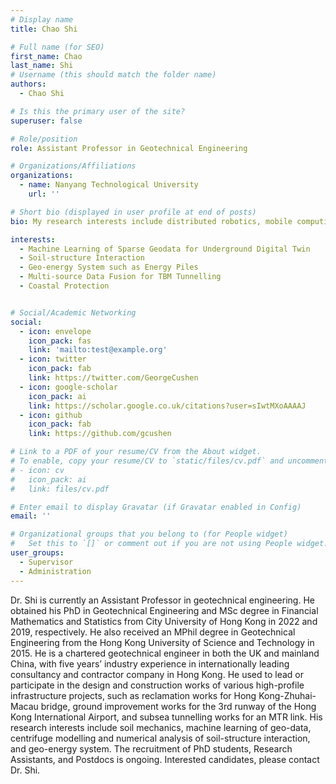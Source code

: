 ```yaml
---
# Display name
title: Chao Shi

# Full name (for SEO)
first_name: Chao
last_name: Shi
# Username (this should match the folder name)
authors:
  - Chao Shi

# Is this the primary user of the site?
superuser: false

# Role/position
role: Assistant Professor in Geotechnical Engineering

# Organizations/Affiliations
organizations:
  - name: Nanyang Technological University
    url: ''

# Short bio (displayed in user profile at end of posts)
bio: My research interests include distributed robotics, mobile computing, and programmable matter.

interests:
  - Machine Learning of Sparse Geodata for Underground Digital Twin
  - Soil-structure Interaction
  - Geo-energy System such as Energy Piles
  - Multi-source Data Fusion for TBM Tunnelling
  - Coastal Protection


# Social/Academic Networking
social:
  - icon: envelope
    icon_pack: fas
    link: 'mailto:test@example.org'
  - icon: twitter
    icon_pack: fab
    link: https://twitter.com/GeorgeCushen
  - icon: google-scholar
    icon_pack: ai
    link: https://scholar.google.co.uk/citations?user=sIwtMXoAAAAJ
  - icon: github
    icon_pack: fab
    link: https://github.com/gcushen

# Link to a PDF of your resume/CV from the About widget.
# To enable, copy your resume/CV to `static/files/cv.pdf` and uncomment the lines below.
# - icon: cv
#   icon_pack: ai
#   link: files/cv.pdf

# Enter email to display Gravatar (if Gravatar enabled in Config)
email: ''

# Organizational groups that you belong to (for People widget)
#   Set this to `[]` or comment out if you are not using People widget.
user_groups:
  - Supervisor
  - Administration
---
```

Dr. Shi is currently an Assistant Professor in geotechnical engineering. He obtained his PhD in Geotechnical Engineering and MSc degree in Financial Mathematics and Statistics from City University of Hong Kong in 2022 and 2019, respectively. He also received an MPhil degree in Geotechnical Engineering from the Hong Kong University of Science and Technology in 2015. He is a chartered geotechnical engineer in both the UK and mainland China, with five years’ industry experience in internationally leading consultancy and contractor company in Hong Kong. He used to lead or participate in the design and construction works of various high-profile infrastructure projects, such as reclamation works for Hong Kong-Zhuhai-Macau bridge, ground improvement works for the 3rd runway of the Hong Kong International Airport, and subsea tunnelling works for an MTR link. His research interests include soil mechanics, machine learning of geo-data, centrifuge modelling and numerical analysis of soil-structure interaction, and geo-energy system. The recruitment of PhD students, Research Assistants, and Postdocs is ongoing. Interested candidates, please contact Dr. Shi.

